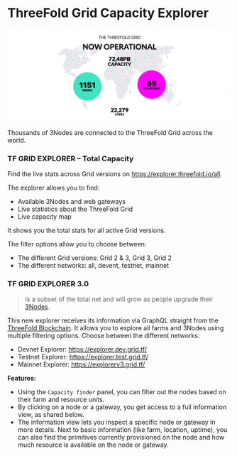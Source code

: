 # ThreeFold Grid Capacity Explorer

![](img/grid_stats_.png)

Thousands of 3Nodes are connected to the ThreeFold Grid across the world. 

### TF GRID EXPLORER – Total Capacity

Find the live stats across Grid versions on https://explorer.threefold.io/all.

The explorer allows you to find:
- Available 3Nodes and web gateways 
- Live statistics about the ThreeFold Grid 
- Live capacity map

It shows you the total stats for all active Grid versions.

The filter options allow you to choose between: 
* The different Grid versions: Grid 2 & 3, Grid 3, Grid 2
* The different networks: all, devent, testnet, mainnet

### TF GRID EXPLORER 3.0

> Is a subset of the total net and will grow as people upgrade their [3Nodes](https://library.threefold.me/info/threefold#/tfgrid/threefold__3node).

This new explorer receives its information via GraphQL straight from the [ThreeFold Blockchain](https://library.threefold.me/info/manual/#/threefold__tfchain). It allows you to explore all farms and 3Nodes using multiple filtering options. Choose between the different networks:
* Devnet Explorer: https://explorer.dev.grid.tf/
* Testnet Explorer: https://explorer.test.grid.tf/
* Mainnet Explorer: https://explorerv3.grid.tf/

**Features:**

- Using the `Capacity finder` panel, you can filter out the nodes based on their farm and resource units.
- By clicking on a node or a gateway, you get access to a full information view, as shared below. 
- The information view lets you inspect a specific node or gateway in more details. Next to basic information (like farm, location, uptime), you can also find the primitives currently provisioned on the node and how much resource is available on the node or gateway.

<!-- ![capacity explorer](img/capacity_explorer_node_detail.jpg) -->
